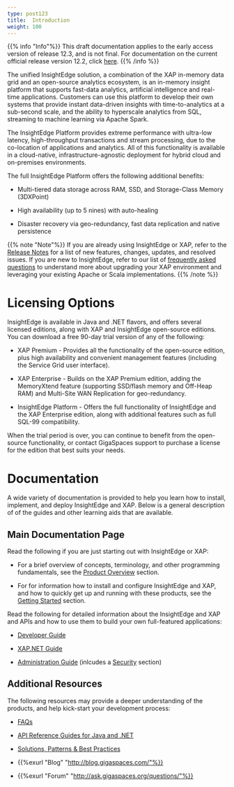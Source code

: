 ```yaml
---
type: post123
title:  Introduction
weight: 100
---
```


 {{% info "Info"%}}
This draft documentation applies to the early access version of release 12.3, and is not final. For documentation on the current official release version 12.2, click [here](/xap/12.2). 
{{% /info %}}

The unified InsightEdge solution, a combination of the XAP in-memory data grid and an open-source analytics ecosystem, is an in-memory insight platform that supports fast-data analytics, artificial intelligence and real-time applications. Customers can use this platform to develop their own systems that provide instant data-driven insights with time-to-analytics at a sub-second scale, and the ability to hyperscale analytics from SQL, streaming to machine learning via Apache Spark.

The InsightEdge Platform provides extreme performance with ultra-low latency, high-throughput transactions and stream processing, due to the co-location of applications and analytics. All of this functionality is available in a cloud-native, infrastructure-agnostic deployment for hybrid cloud and on-premises environments. 

The full InsightEdge Platform offers the following additional benefits:

* Multi-tiered data storage across RAM, SSD, and Storage-Class Memory (3DXPoint) 

* High availability (up to 5 nines) with auto-healing

* Disaster recovery via geo-redundancy, fast data replication and native persistence

{{% note "Note"%}}
If you are already using InsightEdge or XAP, refer to the [Release Notes](./rn/index.html) for a list of new features, changes, updates, and resolved issues. If you are new to InsightEdge, refer to our list of [frequently asked questions](./started/faq.html) to understand more about upgrading your XAP environment and leveraging your existing Apache or Scala implementations.
{{% /note %}}

# Licensing Options

InsightEdge is available in Java and .NET flavors, and offers several licensed editions, along with XAP and InsightEdge open-source editions. You can download a free 90-day trial version of any of the following:

* XAP Premium - Provides all the functionality of the open-source edition, plus high availability and convenient management features (including the Service Grid user interface).

* XAP Enterprise - Builds on the XAP Premium edition, adding the MemoryXtend feature (supporting SSD/flash memory and Off-Heap RAM) and Multi-Site WAN Replication for geo-redundancy.

* InsightEdge Platform - Offers the full functionality of InsightEdge and the XAP Enterprise edition, along with additional features such as full SQL-99 compatibility.

When the trial period is over, you can continue to benefit from the open-source functionality, or contact GigaSpaces support to purchase a license for the edition that best suits your needs.

# Documentation

A wide variety of documentation is provided to help you learn how to install, implement, and deploy InsightEdge and XAP. Below is a general description of of the guides and other learning aids that are available.

## Main Documentation Page

Read the following if you are just starting out with InsightEdge or XAP:

* For a brief overview of concepts, terminology, and other programming fundamentals, see the [Product Overview](./overview/index.html) section.

* For for information how to install and configure InsightEdge and XAP, and how to quickly get up and running with these products, see the [Getting Started](./started/index.html) section.

Read the following for detailed information about the InsightEdge and XAP and APIs and how to use them to build your own full-featured applications:

* [Developer Guide](./dev-java/index.html)

* [XAP.NET Guide](./dev-dotnet/index.html)

* [Administration Guide](./admin/index.html) (inlcudes a [Security](./security/index.html) section)

## Additional Resources

The following resources may provide a deeper understanding of the products, and help kick-start your development process:

* [FAQs](/faq/index.html)

* [API Reference Guides for Java and .NET](/api_documentation/index.html)

* [Solutions, Patterns & Best Practices](/sbp)

* {{%exurl "Blog" "http://blog.gigaspaces.com/"%}}

* {{%exurl "Forum" "http://ask.gigaspaces.org/questions/"%}}
